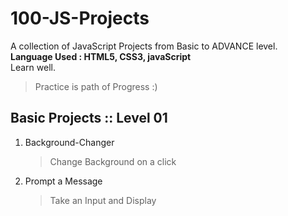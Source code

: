 # 100-JS-Projects
A collection of JavaScript Projects from Basic to ADVANCE level.  
**Language Used : HTML5, CSS3, javaScript**  
Learn well.  
> Practice is path of Progress :)

## Basic Projects :: Level 01

1. Background-Changer

    > Change Background on a click
    
2. Prompt a Message
  
    > Take an Input and Display
